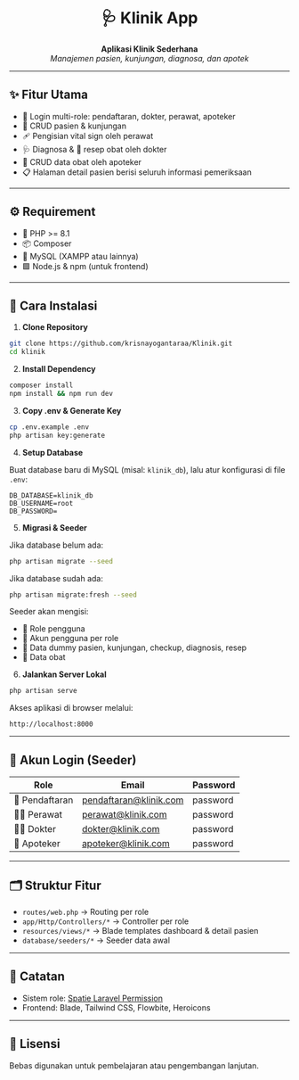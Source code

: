 <h1 align="center">🩺 Klinik App</h1>
<p align="center">
  <b>Aplikasi Klinik Sederhana</b><br>
  <i>Manajemen pasien, kunjungan, diagnosa, dan apotek</i>
</p>

---

## ✨ Fitur Utama

- 🔑 Login multi-role: pendaftaran, dokter, perawat, apoteker
- 👤 CRUD pasien & kunjungan
- 🩹 Pengisian vital sign oleh perawat
- 🩺 Diagnosa & 💊 resep obat oleh dokter
- 💊 CRUD data obat oleh apoteker
- 📋 Halaman detail pasien berisi seluruh informasi pemeriksaan

---

## ⚙️ Requirement

- 🐘 PHP >= 8.1
- 📦 Composer
- 🐬 MySQL (XAMPP atau lainnya)
- 🟩 Node.js & npm (untuk frontend)

---

## 🚀 Cara Instalasi

1. **Clone Repository**

```bash
git clone https://github.com/krisnayogantaraa/Klinik.git
cd klinik
```

2. **Install Dependency**

```bash
composer install
npm install && npm run dev
```

3. **Copy .env & Generate Key**

```bash
cp .env.example .env
php artisan key:generate
```

4. **Setup Database**

Buat database baru di MySQL (misal: `klinik_db`), lalu atur konfigurasi di file `.env`:

```env
DB_DATABASE=klinik_db
DB_USERNAME=root
DB_PASSWORD=
```

5. **Migrasi & Seeder**

Jika database belum ada:
```bash
php artisan migrate --seed
```
Jika database sudah ada:
```bash
php artisan migrate:fresh --seed
```

Seeder akan mengisi:
- 👥 Role pengguna
- 👤 Akun pengguna per role
- 🏥 Data dummy pasien, kunjungan, checkup, diagnosis, resep
- 💊 Data obat

6. **Jalankan Server Lokal**

```bash
php artisan serve
```

Akses aplikasi di browser melalui:

```
http://localhost:8000
```

---

## 🔐 Akun Login (Seeder)

| Role        | Email                        | Password |
| ----------- | ---------------------------- | -------- |
| 📝 Pendaftaran | pendaftaran@klinik.com       | password |
| 🧑‍⚕️ Perawat     | perawat@klinik.com           | password |
| 👨‍⚕️ Dokter      | dokter@klinik.com            | password |
| 💊 Apoteker    | apoteker@klinik.com          | password |

---

## 🗂️ Struktur Fitur

- `routes/web.php` → Routing per role
- `app/Http/Controllers/*` → Controller per role
- `resources/views/*` → Blade templates dashboard & detail pasien
- `database/seeders/*` → Seeder data awal

---

## 📝 Catatan

- Sistem role: [Spatie Laravel Permission](https://spatie.be/docs/laravel-permission)
- Frontend: Blade, Tailwind CSS, Flowbite, Heroicons

---

## 📄 Lisensi

Bebas digunakan untuk pembelajaran atau pengembangan lanjutan.
